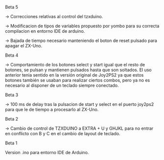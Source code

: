 Beta 5

-> Correcciones relativas al control del tzxduino.

-> Modificacion de tipos de variables propuesto por yombo para su correcta compilacion en entorno IDE de arduino.

-> Bajada de tiempo necesario manteniendo el boton de reset pulsado para apagar el ZX-Uno.

Beta 4

-> Comportamiento de los botones select y start igual que el resto de botones, se pulsan y mantienen pulsados hasta que son soltados. El uso anterior tenia sentido en la versión original de Joy2PS2 ya que estos botones también se usaban para realizar ciertos combos, pero ya no es necesario al disponer de un teclado siempre conectado.

Beta 3

-> 100 ms de delay tras la pulsacion de start y select en el puerto joy2ps2 para que le de tiempo a procesarlo al ZX-Uno.

Beta 2

-> Cambio de control de TZXDUINO a EXTRA + U y GHJKL para no entrar en conflicto con B y C en el cambio de layout de teclado.

Beta 1

Version .ino para entorno IDE de Arduino.
